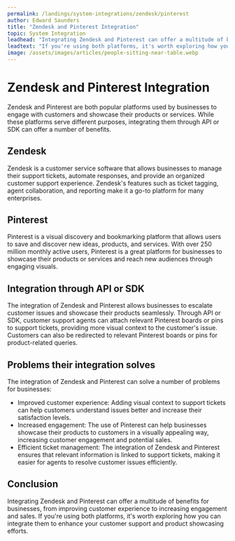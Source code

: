 ```yaml
---
permalink: /landings/system-integrations/zendesk/pinterest
author: Edward Saunders
title: "Zendesk and Pinterest Integration"
topic: System Integration
leadhead: "Integrating Zendesk and Pinterest can offer a multitude of benefits for businesses, from improving customer experience to increasing engagement and sales"
leadtext: "If you're using both platforms, it's worth exploring how you can integrate them to enhance your customer support and product showcasing efforts."
image: /assets/images/articles/people-sitting-near-table.webp
---
```

<div class="arttext">	<h1>Zendesk and Pinterest Integration</h1>
	<p>Zendesk and Pinterest are both popular platforms used by businesses to engage with customers and showcase their products or services. While these platforms serve different purposes, integrating them through API or SDK can offer a number of benefits.</p>
	<h2>Zendesk</h2>
	<p>Zendesk is a customer service software that allows businesses to manage their support tickets, automate responses, and provide an organized customer support experience. Zendesk's features such as ticket tagging, agent collaboration, and reporting make it a go-to platform for many enterprises.</p>
	<h2>Pinterest</h2>
	<p>Pinterest is a visual discovery and bookmarking platform that allows users to save and discover new ideas, products, and services. With over 250 million monthly active users, Pinterest is a great platform for businesses to showcase their products or services and reach new audiences through engaging visuals.</p>
	<h2>Integration through API or SDK</h2>
	<p>The integration of Zendesk and Pinterest allows businesses to escalate customer issues and showcase their products seamlessly. Through API or SDK, customer support agents can attach relevant Pinterest boards or pins to support tickets, providing more visual context to the customer's issue. Customers can also be redirected to relevant Pinterest boards or pins for product-related queries.</p>
	<h2>Problems their integration solves</h2>
	<p>The integration of Zendesk and Pinterest can solve a number of problems for businesses:</p>
	<ul>
		<li>Improved customer experience: Adding visual context to support tickets can help customers understand issues better and increase their satisfaction levels.</li>
		<li>Increased engagement: The use of Pinterest can help businesses showcase their products to customers in a visually appealing way, increasing customer engagement and potential sales.</li>
		<li>Efficient ticket management: The integration of Zendesk and Pinterest ensures that relevant information is linked to support tickets, making it easier for agents to resolve customer issues efficiently.</li>
	</ul>
	<h2>Conclusion</h2>
	<p>Integrating Zendesk and Pinterest can offer a multitude of benefits for businesses, from improving customer experience to increasing engagement and sales. If you're using both platforms, it's worth exploring how you can integrate them to enhance your customer support and product showcasing efforts.</p>
</div>